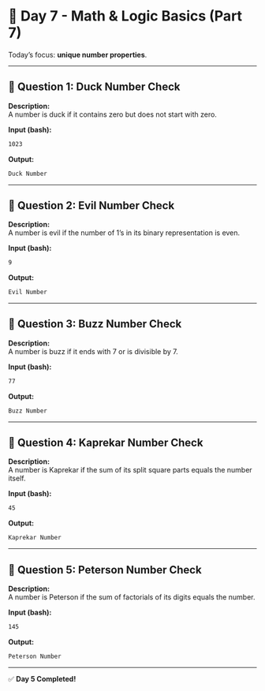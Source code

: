 # 📅 Day 7 - Math & Logic Basics (Part 7)

Today’s focus: **unique number properties**.

---

## 🔹 Question 1: Duck Number Check

**Description:**  
A number is duck if it contains zero but does not start with zero.

**Input (bash):**

```bash
1023
```

**Output:**

```bash
Duck Number
```

---

## 🔹 Question 2: Evil Number Check

**Description:**  
A number is evil if the number of 1’s in its binary representation is even.

**Input (bash):**

```bash
9
```

**Output:**

```bash
Evil Number
```

---

## 🔹 Question 3: Buzz Number Check

**Description:**  
A number is buzz if it ends with 7 or is divisible by 7.

**Input (bash):**

```bash
77
```

**Output:**

```bash
Buzz Number
```

---

## 🔹 Question 4: Kaprekar Number Check

**Description:**  
A number is Kaprekar if the sum of its split square parts equals the number itself.

**Input (bash):**

```bash
45
```

**Output:**

```bash
Kaprekar Number
```

---

## 🔹 Question 5: Peterson Number Check

**Description:**  
A number is Peterson if the sum of factorials of its digits equals the number.

**Input (bash):**

```bash
145
```

**Output:**

```bash
Peterson Number
```

---

✅ **Day 5 Completed!**
